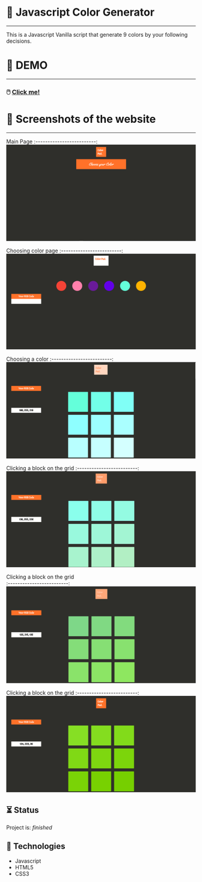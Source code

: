 # :rainbow: Javascript Color Generator

***

This is a Javascript Vanilla script that generate 9 colors by your following decisions.

# :lab_coat: DEMO
***

### :computer_mouse: [Click me!](https://jsfiddle.net/qt0ep2gj/)


# :camera_flash: Screenshots of the website

***

Main Page
:-------------------------:
![Main](https://github.com/BouzCS/Javascript-Color-Generator/blob/main/Images/Main.png)


Choosing color page
:-------------------------:
![colorpage](https://github.com/BouzCS/Javascript-Color-Generator/blob/main/Images/Choose-color.PNG)


Choosing a color
:-------------------------:
![1](https://github.com/BouzCS/Javascript-Color-Generator/blob/main/Images/tap-once.PNG)


Clicking a block on the grid
:-------------------------:
![3](https://github.com/BouzCS/Javascript-Color-Generator/blob/main/Images/tap-three.PNG)


Clicking a block on the grid          
:-------------------------:
![5](https://github.com/BouzCS/Javascript-Color-Generator/blob/main/Images/tap-five.PNG)


Clicking a block on the grid
:-------------------------:
![7](https://github.com/BouzCS/Javascript-Color-Generator/blob/main/Images/tap-7.PNG)



## :hourglass_flowing_sand: Status
Project is: _finished_


## :abacus: Technologies

* Javascript
* HTML5
* CSS3 

